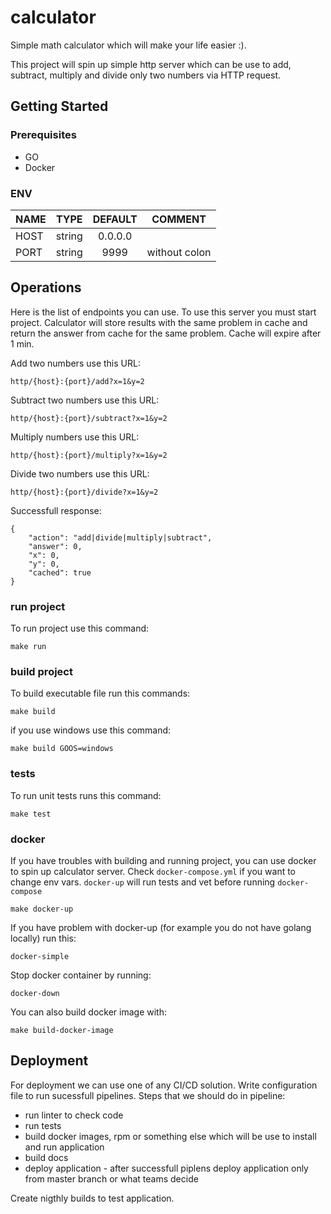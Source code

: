 # calculator

Simple math calculator which will make your life easier :). 

This project will spin up simple http server which can be use to  add, subtract, multiply and divide only two numbers via HTTP request.


## Getting Started


### Prerequisites
 - GO
 - Docker

### ENV

| NAME | TYPE | DEFAULT |COMMENT|
|:-----|:--------:|:--------:|:--------:| 
| HOST   | string | 0.0.0.0 |           |
| PORT   | string | 9999    |without colon|


## Operations
Here is the list of endpoints you can use. To use this server you must start project.
Calculator will store results with the same problem in cache and return the answer from cache for the same problem. Cache will expire after 1 min. 

Add two numbers use this URL:
```
http/{host}:{port}/add?x=1&y=2
```

Subtract two numbers use this URL:
```
http/{host}:{port}/subtract?x=1&y=2
```

Multiply numbers use this URL:

```
http/{host}:{port}/multiply?x=1&y=2
```

Divide two numbers use this URL:

```
http/{host}:{port}/divide?x=1&y=2
```

Successfull response:
```
{
    "action": "add|divide|multiply|subtract",
    "answer": 0,
    "x": 0,
    "y": 0,
    "cached": true
}
```

### run project
To run project use this command:
```
make run
```

### build project
To build executable file run this commands:
```
make build
```
if you use windows use this command:
```
make build GOOS=windows
```

### tests
To run unit tests runs this command:
```
make test
```

### docker
If you have troubles with building and running project, you can use docker to spin up calculator server. Check `docker-compose.yml` if you want to change env vars. `docker-up` will run tests and vet before running `docker-compose`


```
make docker-up
```

If you have problem with docker-up (for example you do not have golang locally) run this:
```
docker-simple
```

Stop docker container by running:
```
docker-down
```

You can also build docker image with:
```
make build-docker-image
```

## Deployment


For deployment we can use one of any CI/CD solution. Write configuration file to run sucessfull pipelines.
Steps that we should do in pipeline:

* run linter to check code
* run tests
* build docker images, rpm or something else which will be use to install and run application
* build docs
* deploy application - after successfull piplens deploy application only from master branch or what teams decide 

Create nigthly builds to test application.